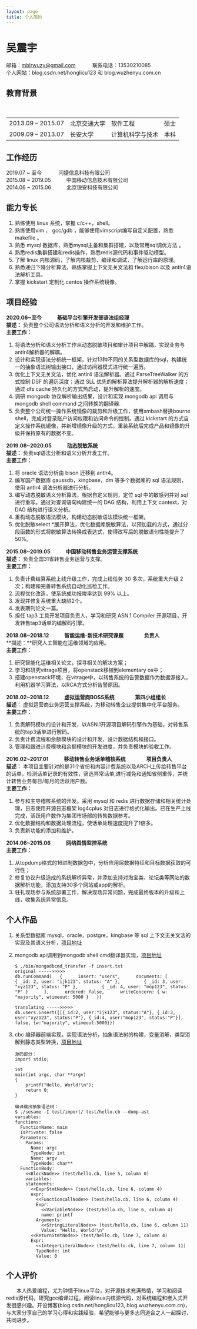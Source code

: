```yaml
---
layout: page
title: 个人简历
---
```


# 吴震宇
邮箱：mblrwuzy@gmail.com 　　　联系电话：13530210085 <br>
个人网站：blog.csdn.net/honglicu123 和 blog.wuzhenyu.com.cn


## 教育背景
<table cellspacing="0">
<tr>
<td>2013.09 – 2015.07</td>
<td>北京交通大学</td>
<td>软件工程</td>
<td>硕士</td>
</tr>
<tr>
<td>2009.09 – 2013.07</td>
<td>长安大学</td>
<td>计算机科学与技术</td>
<td>本科</td>
</tr>　　　　	　　　
</table>


## 工作经历
2019.07 ~ 至今　　　   闪捷信息科技有限公司<br>
2015.08 ~ 2019.05　　　中国移动信息技术有限公司<br>
2014.06 ~ 2015.06　　　北京锐安科技有限公司

## 能力专长 

1. 熟练使用 linux 系统，掌握 c/c++，shell。 <br>
2. 熟练使用vim 、 gcc/gdb ，能够使用vimscript编写自定义配置，熟悉makefile 。 <br>
4. 熟悉 mysql 数据库，熟悉mysql主备和集群搭建，以及常用sql调优方法 。
5. 熟悉redis集群搭建和redis操作，熟悉redis源代码和事件驱动模型。
6. 了解 linux 内核源码，了解内核裁剪、编译和调试，了解运行库的原理。
7. 熟悉递归下降分析算法，熟练掌握上下文无关文法和 flex/bison 以及 antlr4语法解析工具。
7. 掌握 kickstart 定制化 centos 操作系统镜像。

## 项目经验

**2020.06~至今　　　基础平台引擎开发部语法组经理**<br>**描述：** 负责整个公司语法分析和语义分析的开发和维护工作。<br>**主要工作：**

1. 将语法分析和语义分析工作从动态脱敏项目和审计项目中解耦，实现业务与antlr4解析器的解耦。
2. 设计和实现语法分析统一框架，针对13种不同的关系型数据库的sql，构建统一的抽象语法树输出接口，通过访问器模式进行统一遍历。
3. 优化上下文无关文法，优化 antlr4 语法解析器。通过 ParseTreeWalker 的方式控制 DSF 的遍历深度；通过 SLL 优先的解析算法提升解析器的解析速度；通过 dfs cache 持久化的方式热启动，提升解析的速度。
4. 调研 mongodb 协议解析输出结果，设计和实现 mongodb api 调用与 mongodb shell command 之间转换的翻译器.
5. 负责整个公司统一操作系统镜像的裁剪和升级工作，使用smbash替换bourne shell，完成对登录账户访问权限和访问命令的控制。通过 kickstart 的方式自定义操作系统镜像，并新增镜像升级的方式，重装系统后完成产品和镜像的升级并保持原有的数据不变。

**2019.08~2020.05　　　动态脱敏系统**<br>**描述：** 负责sql语法分析和语义分析开发工作。<br>**主要工作：**

1. 将 oracle 语法分析由 bison 迁移到 antlr4。
2. 编写国产数据库 gaussdb，kingbase，dm 等多个数据库的 sql 语法规则，使用 antlr4 语法分析器进行分析。
3. 编写动态脱敏语义分析算法，根据自定义规则，定位 sql 中的敏感列并对 sql 进行重写。通过对查询语句构建统一的 DAG 结构，利用上下文 context，对 DAG 结构进行语义分析。
4. 重构动态脱敏语法模块，构建动态脱敏语法模块统一框架。
5. 优化脱敏select *展开算法，优化数据库脱敏算法，以预加载的方式，通过分段函数的形式将脱敏算法转换成表达式，使得改写后的脱敏语句性能提升了 50%。

**2015.08~2019.05　　　中国移动转售业务运营支撑系统**<br>**描述：** 负责全国31省转售业务运营与支撑。<br>**主要工作：**

1. 负责计费结算系统上线升级工作，完成上线任务 30 多次，系统重大升级 2 次；构建和完善转售系统自动化巡检工作。
2. 流程优化改造，使系统成功报竣率达到 99% 以上。
3. 发现并修复系统重大缺陷2个。
4. 发表期刊论文一篇。 
5. 担任 tap3 工具开发项目负责人，学习和研究 ASN.1 Compiler 开源项目，开发转售tap3话单的编解码引擎。



**2018.08~2018.12　　　智能运维-新技术研究课题　　　　负责人**<br>**描述：**研究人工智能在运维领域的应用。<br>**主要工作：** 

1. 研究智能化运维相关论文，探寻相关的解决方案；
2. 学习和研究vitrage项目，将openstack移植到elementary os中；
3. 搭建openstack环境，在vitrage中，以转售系统的告警数据作为数据源接入，利用机器学习算法，以RCA方式分析告警原因。



**2018.02~2018.12　　　虚拟运营商BOSS系统　　　　第四小组组长**<br>**描述：** 虚拟运营商业务运营支撑系统，为移动转售企业提供集中化平台服务。<br>**主要工作：** 

1. 负责解码模块的设计和开发，以ASN.1开源项目解码引擎作为基础，对转售系统的tap3话单进行解码。
2. 负责计费流程和余额模块的设计和开发，设计数据结构和接口。
3. 管理和跟进计费模块和余额模块的开发进度，并负责模块的验收工作。



**2016.02~2017.01　　　移动转售业务话单稽核系统　　　　项目负责人**　<br>**描述：** 本项目主要针对的是31个省份和内容计费系统以及ARCH上传给转售平台的话单，检测话单记录的有效性，筛选异常话单,进行减免和通知省侧重传，并统计转售业务每日/每月的活跃用户数。<br>**主要工作：** <br>

1. 参与和主导稽核系统的开发。采用 mysql 和 redis 进行数据存储和相关统计处理，日志使用开源日志框架 log4cplus 对日志进行格式化输出。已在生产上线完成，活跃用户数作为集团市场部的转售数据参考。 
2. 优化数据结构和数据处理流程，使话单处理速度提升了1倍多。
3. 负责新功能的添加和维护。

**2014.06~2015.06　　　网络舆情监控系统**　<br>**主要工作：** <br>

1. 从tcpdump格式的16进制数据包中，分析应用层数据特征和目标数据获取的可行性； 
2. 修复协议升级造成的系统解析异常，并添加支持对淘宝类、论坛类等网站的数据解析功能，添加支持30多个网站或app的解析。
3. 驻扎现场参与系统部署工作，解决现场异常问题，完成最终版本的升级和上线，收集系统异常信息。

## 个人作品

1. 关系型数据库 mysql，oracle，postgre，kingbase 等 sql 上下文无关文法的实现及其语义分析，[项目地址](https://github.com/small-cat/myCode_repository/tree/master/antlr4_cpp)

2. mongodb api调用到mongodb shell cmd翻译器实现，[项目地址](https://github.com/small-cat/mongo_command_transfer)

   ```
   $ ./bin/mongodbcmd_transfer -f insert.txt 
   original ----->>>>>
   db.runCommand(   {      insert: "users",      documents: [         { _id: 2, user: "ijk123", status: "A" },         { _id: 3, user: "xyz123", status: "P" },         { _id: 4, user: "mop123", status: "P" }      ],      ordered: false,      writeConcern: { w: "majority", wtimeout: 5000 }   })
   
   translating ----->>>>>
   db.users.insert({[{_id:2, user:"ijk123", status:"A"}, {_id:3, user:"xyz123", status:"P"}, {_id:4, user:"mop123", status:"P"}], false, {w:"majority", wtimeout:5000}})
   ```

3. cbc 编译器前端实现，实现语法分析，抽象语法树的构建，变量消解，类型消解到静态类型转换，[项目地址](https://github.com/small-cat/cbc-cpp)

   ```
   源码部分：
   import stdio;
   
   int
   main(int argc, char **argv)
   {
       printf("Hello, World!\n");
       return 0;
   }
   
   编译输出抽象语法树：
   $ ./sesame -I test/import/ test/hello.cb --dump-ast
   variables:
   functions:
     FunctionName: main
     IsPrivate: false
     Parameters: 
       Params:
         Name: argc
         TypeNode: int
         Name: argv
         TypeNode: char**
     FunctionBody: 
       <<BlockNode>> (test/hello.cb, line 5, column 0)
       variables:
       statements:
         <<ExprStmtNode>> (test/hello.cb, line 6, column 4)
         expr: 
           <<FunctioncallNode>> (test/hello.cb, line 6, column 4)
           Expr: 
             <<VariableNode>> (test/hello.cb, line 6, column 4)
             name: printf
           Arguments:
             <<StringLiteralNode>> (test/hello.cb, line 6, column 11)
             Value: "Hello, World!\n"
         <<ReturnStmtNode>> (test/hello.cb, line 7, column 4)
         Expr: 
           <<IntegerLiteralNode>> (test/hello.cb, line 7, column 11)
           TypeNode: int
           Value: 0
   ```

   

## 个人评价
　　本人热爱编程，尤为钟情于linux平台，对开源技术充满热情，学习和阅读redis源代码，研究gcc编译过程，阅读linux内核源代码，对系统编程和嵌入式开发很感兴趣。开设博客(blog.csdn.net/honglicu123, blog.wuzhenyu.com.cn)，与大家分享自己的学习心得和实践经验，希望能够与更多志同道合之人一起探讨，共同进步。
